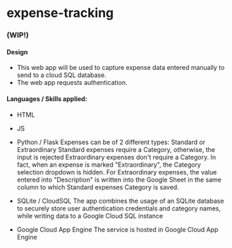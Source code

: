 # expense-tracking
### (WIP!)

#### Design
* This web app will be used to capture expense data entered manually to send to a cloud SQL database.
* The web app requests authentication.

#### Languages / Skills applied:
* HTML
* JS
* Python / Flask
Expenses can be of 2 different types: Standard or Extraordinary
Standard expenses require a Category, otherwise, the input is rejected
Extraordinary expenses don't require a Category. In fact, when an expense is marked "Extraordinary", the Category selection
dropdown is hidden. For Extraordinary expenses, the value entered into "Description" is written into the Google Sheet in the
same column to which Standard expenses Category is saved.

* SQLite / CloudSQL
The app combines the usage of an SQLite database to securely store user authentication credentials and category names,
while writing data to a Google Cloud SQL instance

* Google Cloud App Engine
The service is hosted in Google Cloud App Engine




